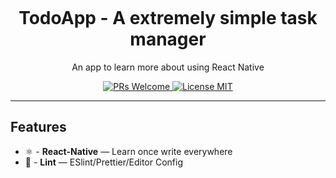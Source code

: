 <h1 align="center">
<br>

<br>
<br>
TodoApp - A extremely simple task manager
</h1>

<p align="center">An app to learn more about using React Native</p>

<p align="center">
  <a href="http://makeapullrequest.com">
    <img src="https://img.shields.io/badge/PRs-welcome-brightgreen.svg?style=flat-square" alt="PRs Welcome">
  </a>
  <a href="https://opensource.org/licenses/MIT">
    <img src="https://img.shields.io/badge/license-MIT-blue.svg?style=flat-square" alt="License MIT">
    </a>
</p>





<hr />

## Features


- ⚛  - **React-Native** — Learn once write everywhere
- 💖  - **Lint** — ESlint/Prettier/Editor Config

